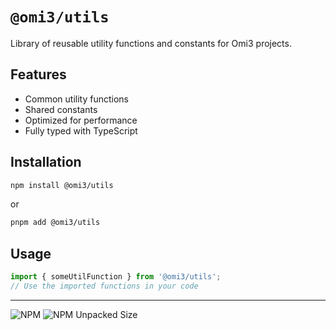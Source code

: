 # `@omi3/utils`

Library of reusable utility functions and constants for Omi3 projects.

## Features

- Common utility functions
- Shared constants
- Optimized for performance
- Fully typed with TypeScript

## Installation

```bash
npm install @omi3/utils
```

or

```bash
pnpm add @omi3/utils
```

## Usage

```typescript
import { someUtilFunction } from '@omi3/utils';
// Use the imported functions in your code
```

---

<div>
  <img alt="NPM" src="https://img.shields.io/npm/v/%40omi3%2Futils?color=red&label=npm&logo=npm&logoColor=red">
  <img alt="NPM Unpacked Size" src="https://img.shields.io/npm/unpacked-size/%40omi3%2Futils">
</div>
